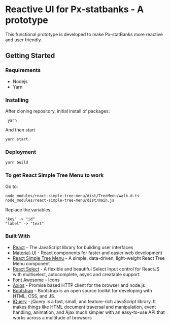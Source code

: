 # Reactive UI for Px-statbanks - A prototype

This functional prototype is developed to make Px-statBanks more reactive and user friendly.

## Getting Started

### Requirements

- Nodejs
- Yarn

### Installing

After cloning repository, initial install of packages:

```
 yarn
```

And then start

```
yarn start
```

### Deployment

```
yarn build
```

### To get React Simple Tree Menu to work

Go to:

```
node_modules/react-simple-tree-menu/dist/TreeMenu/walk.d.ts
node_modules/react-simple-tree-menu/dist/main.js
```

Replace the variables:

```
"key" -> "id"
"label" -> "text"
```

### Built With

- [React](https://reactjs.org/) - The JavaScript library for building user interfaces
- [Material-UI](https://material-ui.com/) - React components for faster and easier web development
- [React Simple Tree Menu](https://www.npmjs.com/package/react-simple-tree-menu) - A simple, data-driven, light-weight React Tree Menu component
- [React Select](https://react-select.com/home) - A flexible and beautiful Select Input control for ReactJS with multiselect, autocomplete, async and creatable support.
- [Font Awesome](https://fontawesome.com/) - Icons
- [Axios](https://www.npmjs.com/package/axios) - Promise based HTTP client for the browser and node.js
- [Bootstrap](https://getbootstrap.com/) - Bootstrap is an open source toolkit for developing with HTML, CSS, and JS.
- [jQuery](https://jquery.com/) - jQuery is a fast, small, and feature-rich JavaScript library. It makes things like HTML document traversal and manipulation, event handling, animation, and Ajax much simpler with an easy-to-use API that works across a multitude of browsers
